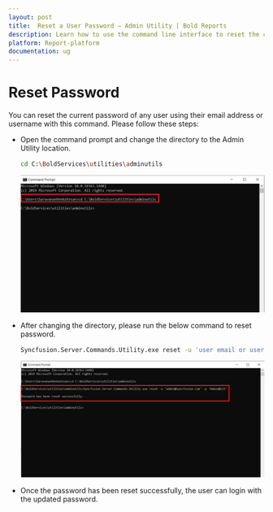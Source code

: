 ```yaml
---
layout: post
title:  Reset a User Password – Admin Utility | Bold Reports
description: Learn how to use the command line interface to reset the current password of any user in Bold Reports Enterprise using their email address or user name.
platform: Report-platform
documentation: ug
---
```


# Reset Password

You can reset the current password of any user using their email address or username with this command. Please follow these steps:

* Open the command prompt and change the directory to the Admin Utility location.

   ```sh
   cd C:\BoldServices\utilities\adminutils
   ```

   ![command](/static/assets/on-premise/images/tenant-management/admin-utility/cmdforutils-1.png)

* After changing the directory, please run the below command to reset password.

   ```sh
   Syncfusion.Server.Commands.Utility.exe reset -u 'user email or username here' -p 'new password here'
   ```

   ![reset-command](/static/assets/on-premise/images/tenant-management/admin-utility/resetcmd-1.png)

* Once the password has been reset successfully, the user can login with the updated password.

